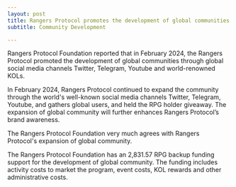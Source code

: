 ```yaml
---
layout: post
title: Rangers Protocol promotes the development of global communities
subtitle: Community Development

---
```


Rangers Protocol Foundation reported that in February 2024, the Rangers Protocol promoted the development of global communities through global social media channels Twitter, Telegram, Youtube and world-renowned KOLs.

In February 2024, Rangers Protocol continued to expand the community through the world's well-known social media channels Twitter, Telegram, Youtube, and gathers global users, and held the RPG holder giveaway. The expansion of global community will further enhances Rangers Protocol’s brand awareness.

The Rangers Protocol Foundation very much agrees with Rangers Protocol's expansion of global community. 

The Rangers Protocol Foundation has an 2,831.57 RPG backup funding support for the development of global community.  The funding includes activity costs to market the program, event costs, KOL rewards and other administrative costs. 
